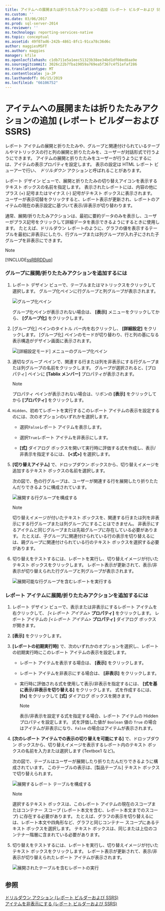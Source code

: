 ```yaml
---
title: アイテムへの展開または折りたたみアクションの追加 (レポート ビルダーおよび SSRS) | Microsoft Docs
ms.custom: ''
ms.date: 03/06/2017
ms.prod: sql-server-2014
ms.reviewer: ''
ms.technology: reporting-services-native
ms.topic: conceptual
ms.assetid: 49f07ad6-242b-4861-8fc1-91ca78c36d6c
author: maggiesMSFT
ms.author: maggies
manager: kfile
ms.openlocfilehash: c1db711e5a1eec51323b38ee34bd1df08ed8aa9e
ms.sourcegitcommit: 3026c22b7fba19059a769ea5f367c4f51efaf286
ms.translationtype: MT
ms.contentlocale: ja-JP
ms.lasthandoff: 06/15/2019
ms.locfileid: "66106752"
---
```

# <a name="add-an-expand-or-collapse-action-to-an-item-report-builder-and-ssrs"></a>アイテムへの展開または折りたたみアクションの追加 (レポート ビルダーおよび SSRS)
  レポート アイテムの展開と折りたたみや、グループと関連付けられているテーブルやマトリックスの行と列の展開と折りたたみを、ユーザーが対話形式で行うようにできます。 アイテムの展開と折りたたみをユーザーが行うようにするには、アイテムの表示プロパティを設定します。 表示の設定は HTML レポート ビューアーで行い、 *ドリルダウン* アクションと呼ばれることがあります。  
  
 レポート デザイン ビューで、展開と折りたたみの切り替えアイコンを表示するテキスト ボックスの名前を指定します。 表示されたレポートには、内容の他にプラス (+) 記号またはマイナス (-) 記号がテキスト ボックスに表示されます。 ユーザーが表示切替をクリックすると、レポート表示が更新され、レポートのアイテムの現在の表示設定に基づいて表示/非表示が切り替わります。  
  
 通常、展開/折りたたみアクションは、最初に要約データのみを表示し、ユーザーがプラス記号をクリックして詳細データを表示できるようにするときに使用します。 たとえば、ドリルダウン レポートのように、グラフの値を表示するテーブルを最初に非表示にしたり、行グループまたは列グループが入れ子にされた子グループを非表示にできます。  
  
> [!NOTE]  
>  [!INCLUDE[ssRBRDDup](../../includes/ssrbrddup-md.md)]  
  
### <a name="to-add-expand-and-collapse-action-to-a-group"></a>グループに展開/折りたたみアクションを追加するには  
  
1.  レポート デザイン ビューで、テーブルまたはマトリックスをクリックして選択します。 グループ化ペインに行グループと列グループが表示されます。  
  
     ![グループ化ペイン](../media/groupingpane.png "グループ化ペイン")  
  
     グループ化ペインが表示されない場合は、 **[表示]** メニューをクリックしてから、 **[グループ化]** をクリックします。  
  
2.  [グループ化] ペインのタイトル バー内を右クリックし、 **[詳細設定]** をクリックします。 [グループ化] ペインのモードが切り替わり、行と列の基になる表示構造がデザイン画面に表示されます。  
  
     ![[詳細設定モード] メニューのグループ化ペイン](../media/groupingpane-advancedmode.png "[詳細設定モード] メニューのグループ化ペイン")  
  
3.  適切なグループ ペインで、関連する行または列を非表示にする行グループまたは列グループの名前をクリックします。 グループが選択されると、[プロパティ] ペインに **[Tablix メンバー]** プロパティが表示されます。  
  
    > [!NOTE]  
    >  プロパティ ペインが表示されない場合は、リボンの **[表示]** をクリックしてから **[プロパティ]** をクリックします。  
  
4.  `Hidden`、初めてレポートを実行するこのレポート アイテムの表示を設定するのには、次のオプションのいずれかを選択します。  
  
    -   選択`False`レポート アイテムを表示します。  
  
    -   選択`True`レポート アイテムを非表示にします。  
  
    -   **[式]** ダイアログ ボックスを開いて実行時に評価する式を作成し、表示/非表示を指定するには、 **[\<式>]** を選択します。  
  
5.  **[切り替えアイテム]** で、ドロップダウン ボックスから、切り替えイメージを追加するテキスト ボックスの名前を選択します。  
  
     次の図で、色の行グループは、ユーザーが関連する行を展開したり折りたたんだりできるように構成されています。  
  
     ![展開する行グループを構成する](../media/expandcollapse-confighiddentoggleitemwithnumbers.png "展開する行グループを構成する")  
  
    > [!NOTE]  
    >  切り替えイメージが付いたテキスト ボックスを、関連する行または列を非表示にする行グループまたは列グループにすることはできません。 非表示にするアイテムと同じグループまたは先祖グループに存在している必要があります。 たとえば、子グループに関連付けられている行の表示を切り替えるには、親グループに関連付けられている行のテキスト ボックスを選択する必要があります。  
  
6.  切り替えをテストするには、レポートを実行し、切り替えイメージが付いたテキスト ボックスをクリックします。 レポート表示が更新されて、表示/非表示が切り替えられた行グループと列グループが表示されます。  
  
     ![展開可能な行グループを含むレポートを実行する](../media/expandcollapse-runreport-rowgroup.png "展開可能な行グループを含むレポートを実行する")  
  
### <a name="to-add-expand-and-collapse-action-to-a-report-item"></a>レポート アイテムに展開/折りたたみアクションを追加するには  
  
1.  レポート デザイン ビューで、表示または非表示にするレポート アイテムを右クリックして、 *[\<レポート アイテム>* **プロパティ]** をクリックします。 レポート アイテムの *[\<レポート アイテム>* **プロパティ]** ダイアログ ボックスが開きます。  
  
2.  **[表示]** をクリックします。  
  
3.  **[レポートの初期実行時]** で、次のいずれかのオプションを選択し、レポートの初期実行時にこのレポート アイテムの表示を設定します。  
  
    -   レポート アイテムを表示する場合は、 **[表示]** をクリックします。  
  
    -   レポート アイテムを非表示にする場合は、 **[非表示]** をクリックします。  
  
    -   実行時に評価される式を使用して表示/非表示を指定するには、 **[式を基に表示/非表示を切り替える]** をクリックします。 式を作成するには、 **[fx]** をクリックして **[式]** ダイアログ ボックスを開きます。  
  
        > [!NOTE]  
        >  表示/非表示を設定する式を指定する場合、レポート アイテムの Hidden プロパティを設定します。 式を評価した値が `Boolean` 値の `True` の場合はアイテムが非表示になり、`False` の場合はアイテムが表示されます。  
  
4.  **[次のレポート アイテムでの表示の切り替えを可能にする]** で、ドロップダウン ボックスから、切り替えイメージを表示するレポート内のテキスト ボックスの名前を入力または選択します (Textbox1 など)。  
  
     次の図で、テーブルはユーザーが展開したり折りたたんだりできるように構成されています。 このテーブルの表示は、[製品テーブル] テキスト ボックスで切り替えられます。  
  
     ![展開するレポート テーブルを構成する](../media/expandcollapse-reporttable.png "展開するレポート テーブルを構成する")  
  
    > [!NOTE]  
    >  選択するテキスト ボックスは、このレポート アイテムの現在のスコープまたはコンテナー スコープ (レポート本文を含む、レポート本文までのスコープ) に存在する必要があります。 たとえば、グラフの表示を切り替えるには、レポート本文や四角形など、グラフと同じコンテナー スコープにあるテキスト ボックスを選択します。 テキスト ボックスは、同じまたは上位のコンテナー階層に含まれている必要があります。  
  
5.  切り替えをテストするには、レポートを実行し、切り替えイメージが付いたテキスト ボックスをクリックします。 レポート表示が更新されて、表示/非表示が切り替えられたレポート アイテムが表示されます。  
  
     ![展開されたテーブルを含むレポートの実行](../media/expandcollapse-runreport-reporttable.png "展開されたテーブルを含むレポートの実行")  
  
## <a name="see-also"></a>参照  
 [ドリルダウン アクション (レポート ビルダーおよび SSRS)](drilldown-action-report-builder-and-ssrs.md)   
 [アイテムを非表示にする (レポート ビルダーおよび SSRS)](../report-builder/hide-an-item-report-builder-and-ssrs.md)  
  
  
